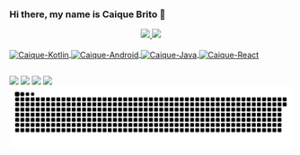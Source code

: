 ### Hi there, my name is Caique Brito 👋
<div align="center">
  <a href="https://github.com/caiquebrito">
  <img height="180em" src="https://github-readme-stats.vercel.app/api?username=caiquebrito&show_icons=true&theme=dracula&include_all_commits=true&count_private=true"/>
  <img height="180em" src="https://github-readme-stats.vercel.app/api/top-langs/?username=caiquebrito&layout=compact&langs_count=7&theme=dracula"/>
</div>
<div style="display: inline_block"><br>
  <img align="center" alt="Caique-Kotlin" height="30" width="40" src="https://cdn.jsdelivr.net/gh/devicons/devicon/icons/kotlin/kotlin-original.svg">
  <img align="center" alt="Caique-Android" height="30" width="40" src="https://cdn.jsdelivr.net/gh/devicons/devicon/icons/android/android-original.svg">
  <img align="center" alt="Caique-Java" height="30" width="40" src="https://cdn.jsdelivr.net/gh/devicons/devicon/icons/java/java-original.svg">
  <img align="center" alt="Caique-React" height="30" width="40" src="https://cdn.jsdelivr.net/gh/devicons/devicon/icons/react/react-original.svg">
</div>
  
  ##
 
<div> 
  <a href="https://www.youtube.com/channel/UC4wwbJehNZwbprWHlBzBsfw" target="_blank"><img src="https://img.shields.io/badge/YouTube-FF0000?style=for-the-badge&logo=youtube&logoColor=white" target="_blank"></a>
  <a href="https://www.instagram.com/caicao_brito" target="_blank"><img src="https://img.shields.io/badge/-Instagram-%23E4405F?style=for-the-badge&logo=instagram&logoColor=white" target="_blank"></a>
  <a href = "mailto:caique.brito.ads@gmail.com"><img src="https://img.shields.io/badge/-Gmail-%23333?style=for-the-badge&logo=gmail&logoColor=white" target="_blank"></a>
  <a href="https://www.linkedin.com/in/caique-brito-b03900a3/" target="_blank"><img src="https://img.shields.io/badge/-LinkedIn-%230077B5?style=for-the-badge&logo=linkedin&logoColor=white" target="_blank"></a> 

  <picture>
    <source media="(prefers-color-scheme: dark)" srcset="https://raw.githubusercontent.com/caiquebrito/caiquebrito/output/github-snake-dark.svg" />
    <source media="(prefers-color-scheme: light)" srcset="https://raw.githubusercontent.com/caiquebrito/caiquebrito/output/github-snake.svg" />
    <img alt="github-snake" src="https://raw.githubusercontent.com/caiquebrito/caiquebrito/output/github-snake.svg" />
  </picture>
</div>
